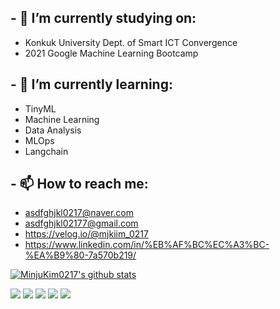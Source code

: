 
## - 🔭 I’m currently studying on: 
  - Konkuk University Dept. of Smart ICT Convergence
  - 2021 Google Machine Learning Bootcamp
  
## - 🌱 I’m currently learning: 
  - TinyML
  - Machine Learning
  - Data Analysis
  - MLOps
  - Langchain
  
## - 📫 How to reach me:
  - asdfghjkl0217@naver.com
  - asdfghjkl02177@gmail.com
  - https://velog.io/@mjkiim_0217
  - https://www.linkedin.com/in/%EB%AF%BC%EC%A3%BC-%EA%B9%80-7a570b219/

[![MinjuKim0217's github stats](https://github-readme-stats.vercel.app/api?username=MinjuKim0217)](https://github.com/anuraghazra/github-readme-stats)


<img src="https://img.shields.io/badge/HTML5-E34F26?style=flat-square&logo=HTML5&logoColor=white"/></a> 
<img src="https://img.shields.io/badge/CSS3-1572B6?style=flat-square&logo=CSS3&logoColor=white"/></a>
<img src="https://img.shields.io/badge/MongoDB-47A248?style=flat-square&logo=MongoDB&logoColor=white"/></a> 
<img src="https://img.shields.io/badge/MySQL-4479A1?style=flat-square&logo=MySQL&logoColor=white"/></a>
<img src="https://img.shields.io/badge/c++-00599C?style=flat-square&logo=c%2B%2B&logoColor=white"/></a> 


<!--
**MinjuKim0217/MinjuKim0217** is a ✨ _special_ ✨ repository because its `README.md` (this file) appears on your GitHub profile.

Here are some ideas to get you started:


- 🔭 I’m currently working on ...
- 🌱 I’m currently learning ...
- 👯 I’m looking to collaborate on ...
- 🤔 I’m looking for help with ...
- 💬 Ask me about ...
- 📫 How to reach me: ...
- 😄 Pronouns: ...
- ⚡ Fun fact: ...
-->
